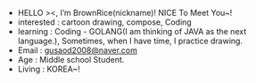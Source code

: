 - HELLO ><, I’m BrownRice(nickname)! NICE To Meet You~!
- interested : cartoon drawing, compose, Coding
- learning : Coding - GOLANG(I am thinking of JAVA as the next language.), Sometimes, when I have time, I practice drawing.
- Email : gusaod2008@naver.com
- Age : Middle school Student.
- Living : KOREA~!

<!-- and... It's my CHARCTER -->

<!-- ![BrownRice(my CHARCTER's ^^)](https://devinlife.com/assets/images/bio-photo-keyboard-small.jpg "BrownRice") -->

<!---
gusaod2008/gusaod2008 is a ✨ special ✨ repository because its `README.md` (this file) appears on your GitHub profile.
You can click the Preview link to take a look at your changes.
--->
